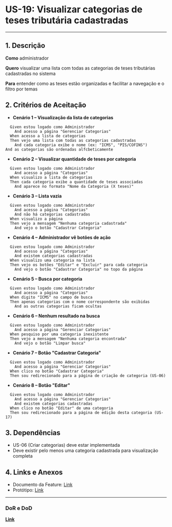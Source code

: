 # US-19: Visualizar categorias de teses tributária cadastradas

---

## 1. Descrição

**Como** administrador

**Quero** visualizar uma lista com todas as categorias de teses tributárias cadastradas no sistema

**Para** entender como as teses estão organizadas e facilitar a navegação e o filtro por temas

## 2. Critérios de Aceitação

- **Cenário 1 – Visualização da lista de categorias**

```gherkin
  Given estou logado como Administrador
    And acesso a página "Gerenciar Categorias"
  When acesso a lista de categorias
  Then vejo uma lista com todas as categorias cadastradas
    And cada categoria exibe o nome (ex: "ICMS", "PIS/COFINS")
And as categorias são ordenadas alfcbeticamente
```

- **Cenário 2 – Visualizar quantidade de teses por categoria**

```gherkin
  Given estou logado como Administrador
    And acesso a página "Categorias"
  When visualizo a lista de categorias
  Then cada categoria exibe a quantidade de teses associadas
    And aparece no formato "Nome da Categoria (X teses)"
```

- **Cenário 3 – Lista vazia**

```gherkin
  Given estou logado como Administrador
    And acesso a página "Categorias"
    And não há categorias cadastradas
  When visualizo a página
  Then vejo a mensagem "Nenhuma categoria cadastrada"
    And vejo o botão "Cadastrar Categoria"
```

- **Cenário 4 – Administrador vê botões de ação**

```gherkin
  Given estou logado como Administrador
    And acesso a página "Categorias"
    And existem categorias cadastradas
  When visualizo uma categoria na lista
  Then vejo os botões "Editar" e "Excluir" para cada categoria
    And vejo o botão "Cadastrar Categoria" no topo da página
```

- **Cenário 5 – Busca por categoria**

```gherkin
  Given estou logado como Administrador
    And acesso a página "Categorias"
  When digito "ICMS" no campo de busca
  Then apenas categorias com o nome correspondente são exibidas
    And as outras categorias ficam ocultas
```

- **Cenário 6 – Nenhum resultado na busca**

```gherkin
  Given estou logado como Administrador
    And acesso a página "Gerenciar Categorias"
  When pesquiso por uma categoria inexistente
  Then vejo a mensagem "Nenhuma categoria encontrada"
    And vejo o botão "Limpar busca"
```

- **Cenário 7 – Botão "Cadastrar Categoria"**

```gherkin
  Given estou logado como Administrador
    And acesso a página "Gerenciar Categorias"
  When clico no botão "Cadastrar Categoria"
  Then sou redirecionado para a página de criação de categoria (US-06)
```

- **Cenário 8 – Botão "Editar"**

```gherkin
  Given estou logado como Administrador
    And acesso a página "Gerenciar Categorias"
    And existem categorias cadastradas
  When clico no botão "Editar" de uma categoria
  Then sou redirecionado para a página de edição desta categoria (US-17)
```

## 3. Dependências

- US-06 (Criar categorias) deve estar implementada
- Deve existir pelo menos uma categoria cadastrada para visualização completa

## 4. Links e Anexos

- Documento da Feature: [Link](gerenciar-teses-tributarias.md)
- Protótipo: [Link]()

---

### DoR e DoD

**[Link](../../visao-produto/dor-dod.md)**
